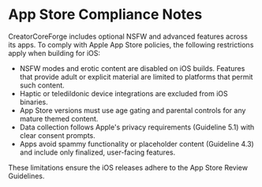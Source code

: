 # App Store Compliance Notes

CreatorCoreForge includes optional NSFW and advanced features across its apps. To comply with Apple App Store policies, the following restrictions apply when building for iOS:

- NSFW modes and erotic content are disabled on iOS builds. Features that provide adult or explicit material are limited to platforms that permit such content.
- Haptic or teledildonic device integrations are excluded from iOS binaries.
- App Store versions must use age gating and parental controls for any mature themed content.
- Data collection follows Apple's privacy requirements (Guideline 5.1) with clear consent prompts.
- Apps avoid spammy functionality or placeholder content (Guideline 4.3) and include only finalized, user-facing features.

These limitations ensure the iOS releases adhere to the App Store Review Guidelines.
